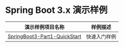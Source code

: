 # Spring Boot 3.x 演示样例

| 演示样例项目名称                                             | 样例描述     |
| ------------------------------------------------------------ | ------------ |
| [SpringBoot3-Part1-QuickStart](https://github.com/fanlychie/SpringBoot3-Samples/tree/master/SpringBoot3-Part1-QuickStart) | 快速入门样例 |

